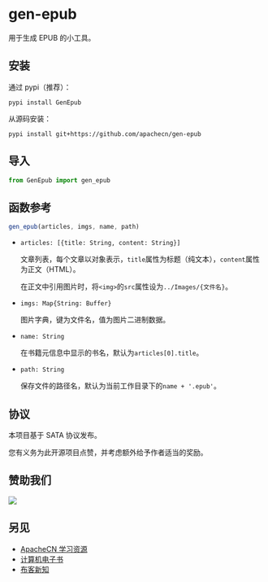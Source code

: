 # gen-epub

用于生成 EPUB 的小工具。

## 安装

通过 pypi（推荐）：

```
pypi install GenEpub
```

从源码安装：

```
pypi install git+https://github.com/apachecn/gen-epub
```

## 导入

```js
from GenEpub import gen_epub
```

## 函数参考

```js
gen_epub(articles, imgs, name, path)
```

+   `articles: [{title: String, content: String}]`
    
    文章列表，每个文章以对象表示，`title`属性为标题（纯文本），`content`属性为正文（HTML）。
    
    在正文中引用图片时，将`<img>`的`src`属性设为`../Images/{文件名}`。
    
+   `imgs: Map{String: Buffer}`

    图片字典，键为文件名，值为图片二进制数据。
    
+   `name: String`

    在书籍元信息中显示的书名，默认为`articles[0].title`。
    
+   `path: String`

    保存文件的路径名，默认为当前工作目录下的`name + '.epub'`。

## 协议

本项目基于 SATA 协议发布。

您有义务为此开源项目点赞，并考虑额外给予作者适当的奖励。

## 赞助我们

![](https://home.apachecn.org/img/about/donate.jpg)

## 另见

+   [ApacheCN 学习资源](https://docs.apachecn.org/)
+   [计算机电子书](http://it-ebooks.flygon.net)
+   [布客新知](http://flygon.net/ixinzhi/)
